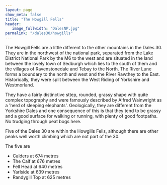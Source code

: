 ```yaml
---
layout: page
show_meta: false
title: "The Howgill Fells"
header:
   image_fullwidth: "DalesNP.jpg"
permalink: "/dales30/howgills"
---
```

The Howgill Fells are a little different to the other mountains in the Dales 30. They are in the northwest of the national park, separated from the Lake District National Park by the M6 to the west and are situated in the land between the lovely town of Sedburgh which lies to the south of them and the villages of Ravenstonedale and Tebay to the North. The River Lune forms a boundary to the north and west and the River Rawthey to the East. Historically, they were split between the West Riding of Yorkshire and Westmorland.

They have a fairly distinctive sttep, rounded, grassy shape with quite complex topography and were famously described by Alfred Wainwright as a 'herd of sleeping elephants'. Geologically, they are different from the Yorkshire Dales and one consequence of this is that they tend to be grassy and a good surface for walking or running, with plenty of good footpaths. No trudging through peat bogs here.

Five of the Dales 30 are within the Howgills Fells, although there are other peaks well worth climbing which are not part of the 30.

The five are
- Calders at 674 metres
- The Calf at 676 metres
- Fell Head at 640 metres
- Yarlside at 639 metres
- Randygill Top at 625 metres

